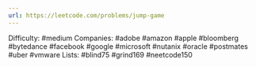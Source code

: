```yaml
---
url: https://leetcode.com/problems/jump-game
---
```


Difficulty: #medium
Companies: #adobe #amazon #apple #bloomberg #bytedance #facebook #google #microsoft #nutanix #oracle #postmates #uber #vmware
Lists: #blind75 #grind169 #neetcode150
